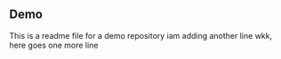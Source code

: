 ## Demo
This is a readme file for a demo repository
 iam adding another line
 wkk, here goes one more line

